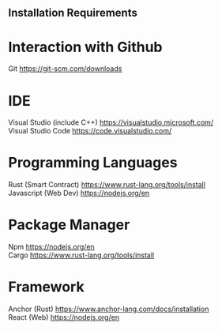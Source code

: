 ## Installation Requirements

# Interaction with Github
Git                             https://git-scm.com/downloads

# IDE
Visual Studio (include C++)     https://visualstudio.microsoft.com/  
Visual Studio Code              https://code.visualstudio.com/

# Programming Languages
Rust (Smart Contract)           https://www.rust-lang.org/tools/install  
Javascript (Web Dev)            https://nodejs.org/en

# Package Manager
Npm                             https://nodejs.org/en  
Cargo                           https://www.rust-lang.org/tools/install     

# Framework
Anchor (Rust)                   https://www.anchor-lang.com/docs/installation  
React (Web)                     https://nodejs.org/en
